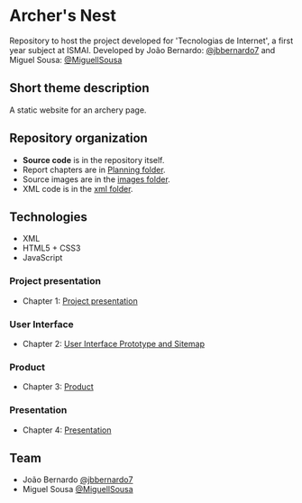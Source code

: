 # Archer's Nest

Repository to host the project developed for 'Tecnologias de Internet', a first year subject at ISMAI. Developed by João Bernardo: [@jbbernardo7](https://github.com/jbbernardo7) and Miguel Sousa: [@MiguellSousa](https://github.com/MiguellSousa)

## Short theme description

 A static website for an archery page.

## Repository organization

* **Source code** is in the repository itself.
* Report chapters are in [Planning folder](planning/).
* Source images are in the [images folder](imgs/).
* XML code is in the [xml folder](xml/).

## Technologies


* XML
* HTML5 + CSS3
* JavaScript


### Project presentation
* Chapter 1: [Project presentation](planning/c1.md)
### User Interface 
* Chapter 2: [User Interface Prototype and Sitemap](planning/c2.md)
### Product
* Chapter 3: [Product](planning/c3.md)
### Presentation
* Chapter 4: [Presentation](planning/c4.md)

## Team
* João Bernardo [@jbbernardo7](https://github.com/jbbernardo7)
* Miguel Sousa [@MiguellSousa](https://github.com/MiguellSousa)
